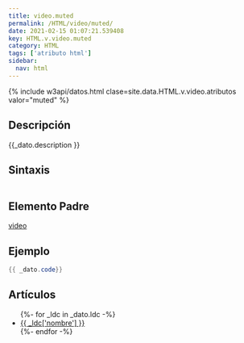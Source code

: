 ```yaml
---
title: video.muted
permalink: /HTML/video/muted/
date: 2021-02-15 01:07:21.539408
key: HTML.v.video.muted
category: HTML
tags: ['atributo html']
sidebar: 
  nav: html
---
```


{% include w3api/datos.html clase=site.data.HTML.v.video.atributos valor="muted" %}

## Descripción
{{_dato.description }}

## Sintaxis
~~~html
~~~

## Elemento Padre
[video](/HTML/video/)

## Ejemplo
~~~java
{{ _dato.code}}
~~~

## Artículos
<ul>
{%- for _ldc in _dato.ldc -%}
   <li>
       <a href="{{_ldc['url'] }}">{{ _ldc['nombre'] }}</a>
   </li>
{%- endfor -%}
</ul>
